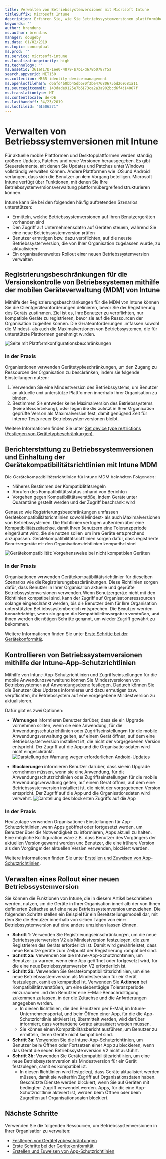 ```yaml
---
title: Verwalten von Betriebssystemversionen mit Microsoft Intune
titleSuffix: Microsoft Intune
description: Erfahren Sie, wie Sie Betriebssystemversionen plattformübergreifend mit Microsoft Intune verwalten können.
keywords: ''
author: brenduns
ms.author: brenduns
manager: dougeby
ms.date: 01/02/2019
ms.topic: conceptual
ms.prod: ''
ms.service: microsoft-intune
ms.localizationpriority: high
ms.technology: ''
ms.assetid: 361ef17b-1ee0-4879-b7b1-d678b0787f5a
search.appverid: MET150
ms.collection: M365-identity-device-management
ms.openlocfilehash: d6afd4b0bb45db580f3be47680675bd268681a11
ms.sourcegitcommit: 143dade9125e7b5173ca2a3a902bcd6f4b14067f
ms.translationtype: HT
ms.contentlocale: de-DE
ms.lasthandoff: 04/23/2019
ms.locfileid: "61506371"
---
```

# <a name="manage-operating-system-versions-with-intune"></a>Verwalten von Betriebssystemversionen mit Intune
Für aktuelle mobile Plattformen und Desktopplattformen werden ständig größere Updates, Patches und neue Versionen herausgegeben. Es gibt Steuerelemente, mit denen Sie Updates und Patches unter Windows vollständig verwalten können. Andere Plattformen wie iOS und Android verlangen, dass sich die Benutzer an dem Vorgang beteiligen.  Microsoft Intune verfügt über Funktionen, mit denen Sie Ihre Betriebssystemversionsverwaltung plattformübergreifend strukturieren können.

Intune kann Sie bei den folgenden häufig auftretenden Szenarios unterstützen: 
- Ermitteln, welche Betriebssystemversionen auf Ihren Benutzergeräten vorhanden sind
- Den Zugriff auf Unternehmensdaten auf Geräten steuern, während Sie eine neue Betriebssystemversion prüfen
- Benutzer ermutigen bzw. dazu verpflichten, auf die neuste Betriebssystemversion, die von Ihrer Organisation zugelassen wurde, zu aktualisieren
- Ein organisationsweites Rollout einer neuen Betriebssystemversion verwalten
  
## <a name="operating-system-version-control-using-intune-mobile-device-management-mdm-enrollment-restrictions"></a>Registrierungsbeschränkungen für die Versionskontrolle von Betriebssystemen mithilfe der mobilen Geräteverwaltung (MDM) von Intune
Mithilfe der Registrierungsbeschränkungen für die MDM von Intune können Sie die Clientgeräteanforderungen definieren, bevor Sie der Registrierung des Geräts zustimmen. Ziel ist es, Ihre Benutzer zu verpflichten, nur kompatible Geräte zu registrieren, bevor sie auf die Ressourcen der Organisation zugreifen können. Die Geräteanforderungen umfassen sowohl die Mindest- als auch die Maximalversionen von Betriebssystemen, die für unterstützte Plattformen genehmigt wurden.
 
![Seite mit Plattformkonfigurationsbeschränkungen](./media/os-version-platform-configurations.png) 
 
### <a name="in-practice"></a>In der Praxis
Organisationen verwenden Gerätetypbeschränkungen, um den Zugang zu Ressourcen der Organisation zu beschränken, indem sie folgende Einstellungen nutzen: 
1. Verwenden Sie eine Mindestversion des Betriebssystems, um Benutzer an aktuelle und unterstütze Plattformen innerhalb Ihrer Organisation zu binden. 
2. Bestimmen Sie entweder keine Maximalversion des Betriebssystems (keine Beschränkung), oder legen Sie die zuletzt in Ihrer Organisation geprüfte Version als Maximalversion fest, damit genügend Zeit für interne Tests neuer Betriebssystemversionen bleibt.

Weitere Informationen finden Sie unter [Set device type restrictions (Festlegen von Gerätetypbeschränkungen)](https://docs.microsoft.com/intune/enrollment-restrictions-set#set-device-type-restrictions).
 
## <a name="operating-system-version-reporting-and-compliance-with-intune-mdm-device-compliance-policies"></a>Berichterstattung zu Betriebssystemversionen und Einhaltung der Gerätekompatibilitätsrichtlinien mit Intune MDM
Die Gerätekompatibilitätsrichtlinien für Intune MDM beinhalten Folgendes: 
- Näheres Bestimmen der Kompatibilitätsregeln
- Abrufen des Kompatibilitätsstatus anhand von Berichten
- Vorgehen gegen Kompatibilitätsverstöße, indem Geräte unter Quarantäne gestellt werden und der Zugriff beschränkt wird

Genauso wie Registrierungsbeschränkungen umfassen Gerätekompatibilitätsrichtlinien sowohl Mindest- als auch Maximalversionen von Betriebssystemen. Die Richtlinien verfügen außerdem über eine Kompatibilitätszeitachse, damit Ihren Benutzern eine Toleranzperiode eingeräumt wird, die sie nutzen sollen, um ihre Geräte entsprechend anzupassen. Gerätekompatibilitätsrichtlinien sorgen dafür, dass registrierte Benutzergeräte mit den Organisationsrichtlinien kompatibel sind.

![Gerätekompatibilität: Vorgehensweise bei nicht kompatiblen Geräten](./media/os-version-actions-noncompliance.png) 

### <a name="in-practice"></a>In der Praxis
Organisationen verwenden Gerätekompatibilitätsrichtlinien für dieselben Szenarios wie die Registrierungsbeschränkungen. Diese Richtlinien sorgen dafür, dass Benutzer in Ihrer Organisation aktuelle und geprüfte Betriebssystemversionen verwenden. Wenn Benutzergeräte nicht mit den Richtlinien kompatibel sind, kann der Zugriff auf Organisationsressourcen solange eingeschränkt werden, bis die Benutzer dem für Ihre Organisation unterstützten Betriebssystembereich entsprechen. Die Benutzer werden benachrichtigt, wenn sie gegen die Kompatibilitätsvorgaben verstoßen, und ihnen werden die nötigen Schritte genannt, um wieder Zugriff gewährt zu bekommen.   

Weitere Informationen finden Sie unter [Erste Schritte bei der Gerätekonformität](https://docs.microsoft.com/intune/device-compliance-get-started).
 
## <a name="operating-system-version-controls-using-intune-app-protection-policies"></a>Kontrollieren von Betriebssystemversionen mithilfe der Intune-App-Schutzrichtlinien    
Mithilfe von Intune-App-Schutzrichtlinien und Zugriffseinstellungen für die mobile Anwendungsverwaltung können Sie Mindestversionen von Betriebssystemen auf Anwendungsebene festlegen. Dadurch können Sie die Benutzer über Updates informieren und dazu ermutigen bzw. verpflichten, ihr Betriebssystem auf eine vorgegebene Mindestversion zu aktualisieren.
 
Dafür gibt es zwei Optionen: 
- **Warnungen** informieren Benutzer darüber, dass sie ein Upgrade vornehmen sollten, wenn sie eine Anwendung, für die Anwendungsschutzrichtlinien oder Zugriffseinstellungen für die mobile Anwendungsverwaltung gelten, auf einem Gerät öffnen, auf dem eine Betriebssystemversion installiert ist, die nicht der vorgegebenen Version entspricht. Der Zugriff auf die App und die Organisationsdaten wird nicht eingeschränkt.
  ![Darstellung der Warnung wegen erforderlichen Android-Updates](./media/os-version-update-warning.png) 

- **Blockierungen** informieren Benutzer darüber, dass sie ein Upgrade vornehmen müssen, wenn sie eine Anwendung, für die Anwendungsschutzrichtlinien oder Zugriffseinstellungen für die mobile Anwendungsverwaltung gelten, auf einem Gerät öffnen, auf dem eine Betriebssystemversion installiert ist, die nicht der vorgegebenen Version entspricht. Der Zugriff auf die App und die Organisationsdaten wird verwehrt.
  ![Darstellung des blockierten Zugriffs auf die App](./media/os-version-access-blocked.png)

### <a name="in-practice"></a>In der Praxis
Heutzutage verwenden Organisationen Einstellungen für App-Schutzrichtlinien, wenn Apps geöffnet oder fortgesetzt werden, um Benutzer über die Notwendigkeit zu informieren, Apps aktuell zu halten. Eine mögliche Konfiguration wäre z.B., dass Benutzer des Vorgängers der aktuellen Version gewarnt werden und Benutzer, die eine frühere Version als den Vorgänger der aktuellen Version verwenden, blockiert werden.
 
Weitere Informationen finden Sie unter [Erstellen und Zuweisen von App-Schutzrichtlinien](https://docs.microsoft.com/intune/app-protection-policies).

## <a name="managing-a-new-operating-system-version-rollout"></a>Verwalten eines Rollout einer neuen Betriebssystemversion
Sie können die Funktionen von Intune, die in diesem Artikel beschrieben werden, nutzen, um die Geräte in Ihrer Organisation innerhalb der von Ihnen definierten Zeitachse auf eine neue Betriebssystemversion umzuziehen. Die folgenden Schritte stellen ein Beispiel für ein Bereitstellungsmodell dar, mit dem Sie die Benutzer innerhalb von sieben Tagen von einer Betriebssystemversion auf eine andere umziehen lassen können.
- **Schritt 1**: Verwenden Sie Registrierungseinschränkungen, um die neue Betriebssystemversion V2 als Mindestversion festzulegen, die zum Registrieren des Geräts erforderlich ist. Damit wird gewährleistet, dass neue Benutzergeräte zum Zeitpunkt der Registrierung kompatibel sind.
- **Schritt 2a:** Verwenden Sie die Intune-App-Schutzrichtlinien, um Benutzer zu warnen, wenn eine App geöffnet oder fortgesetzt wird, für die eine neue Betriebssystemversion V2 erforderlich ist.
- **Schritt 2b:** Verwenden Sie Gerätekompatibilitätsrichtlinien, um eine neue Betriebssystemversion als Mindestversion für ein Gerät festzulegen, damit es kompatibel ist. Verwenden Sie **Aktionen** bei Kompatibilitätsverstößen, um eine siebentägige Toleranzperiode einzuräumen und den Benutzer eine E-Mail-Benachrichtigung zukommen zu lassen, in der die Zeitachse und die Anforderungen angegeben werden.
  -  In diesen Richtlinien, die den Benutzern per E-Mail, im Intune-Unternehmensportal, und beim Öffnen einer App, für die die App-Schutzrichtlinie aktiviert ist, übermittelt werden, wird darüber informiert, dass vorhandene Geräte aktualisiert werden müssen.
  - Sie können einen Kompatibilitätsbericht ausführen, um Benutzer zu ermitteln, deren Geräte nicht kompatibel sind. 
- **Schritt 3a:** Verwenden Sie die Intune-App-Schutzrichtlinien, um Benutzer beim Öffnen oder Fortsetzen einer App zu blockieren, wenn das Gerät die neuen Betriebssystemversion V2 nicht ausführt.
- **Schritt 3b:** Verwenden Sie Gerätekompatibilitätsrichtlinien, um eine neue Betriebssystemversion als Mindestversion für ein Gerät festzulegen, damit es kompatibel ist.
  - In diesen Richtlinien wird festgelegt, dass Geräte aktualisiert werden müssen, damit sie weiterhin Zugriff auf Organisationsdaten haben. Geschützte Dienste werden blockiert, wenn Sie auf Geräten mit bedingtem Zugriff verwendet werden. Apps, für die eine App-Schutzrichtlinie aktiviert ist, werden beim Öffnen oder beim Zugreifen auf Organisationsdaten blockiert.

## <a name="next-steps"></a>Nächste Schritte
Verwenden Sie die folgenden Ressourcen, um Betriebssystemversionen in Ihrer Organisation zu verwalten: 

- [Festlegen von Gerätetypbeschränkungen](https://docs.microsoft.com/intune/enrollment-restrictions-set#set-device-type-restrictions)
- [Erste Schritte bei der Gerätekonformität](https://docs.microsoft.com/intune/device-compliance-get-started)
- [Erstellen und Zuweisen von App-Schutzrichtlinien](https://docs.microsoft.com/intune/app-protection-policies)
